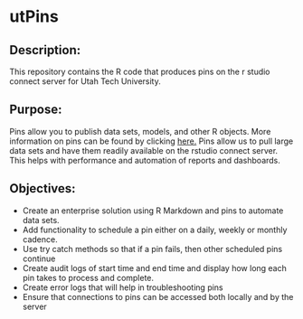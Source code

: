 # utPins
## Description:
This repository contains the R code that produces pins on the r studio connect server for Utah Tech University.

## Purpose:
Pins allow you to publish data sets, models, and other R objects.  More information on pins can be found by clicking [here.](https://pins.rstudio.com) Pins allow us to pull large data sets and have them readily available on the rstudio connect server.  This helps with performance and automation of reports and dashboards.

## Objectives:
- Create an enterprise solution using R Markdown and pins to automate data sets.  
- Add functionality to schedule a pin either on a daily, weekly or monthly cadence.
- Use try catch methods so that if a pin fails, then other scheduled pins continue
- Create audit logs of start time and end time and display how long each pin takes to process and complete.
- Create error logs that will help in troubleshooting pins
- Ensure that connections to pins can be accessed both locally and by the server

